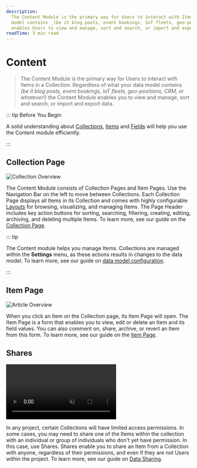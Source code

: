 ```yaml
---
description:
  The Content Module is the primary way for Users to interact with Items in a Collection. Regardless of what your data
  model contains _(be it blog posts, event bookings, IoT fleets, geo-positions, CRM, or whatever!)_ the Content Module
  enables Users to view and manage, sort and search, or import and export data.
readTime: 3 min read
---
```


# Content

> The Content Module is the primary way for Users to interact with Items in a Collection. Regardless of what your data
> model contains _(be it blog posts, event bookings, IoT fleets, geo-positions, CRM, or whatever!)_ the Content Module
> enables you to view and manage, sort and search, or import and export data.

::: tip Before You Begin

A solid understanding about [Collections](/user-guide/overview/glossary#collections),
[Items](/user-guide/overview/glossary#items) and [Fields](/user-guide/overview/glossary#fields) will help you use the
Content module efficiently.

<!--
@TODO getting-started > 30-90 min tutorial
Link to tutorial
-->

:::

## Collection Page

![Collection Overview](https://cdn.clairview.io/docs/v9/app-guide/content/content/content-20220415A/collection-page-20220415A.webp)

The Content Module consists of Collection Pages and Item Pages. Use the Navigation Bar on the left to move between
Collections. Each Collection Page displays all Items in its Collection and comes with highly configurable
[Layouts](/user-guide/overview/glossary#layouts) for browsing, visualizing, and managing Items. The Page Header includes
key action buttons for sorting, searching, filtering, creating, editing, archiving, and deleting multiple Items. To
learn more, see our guide on the [Collection Page](/user-guide/content-module/content/collections).

::: tip

The Content module helps you manage Items. Collections are managed within the **Settings** menu, as these actions
results in changes to the data model. To learn more, see our guide on [data model configuration](/app/data-model).

:::

## Item Page

![Article Overview](https://cdn.clairview.io/docs/v9/app-guide/content/content/content-20220415A/item-page-20220215A.webp)

When you click an Item on the Collection page, its Item Page will open. The Item Page is a form that enables you to
view, edit or delete an Item and its field values. You can also comment on, share, archive, or revert an Item from this
form. To learn more, see our guide on the [Item Page](/user-guide/content-module/content/items).

## Shares

<video title="Data Sharing" autoplay playsinline muted loop controls>
	<source src="https://cdn.clairview.io/docs/v9/app-guide/content/content/content-20220415A/data-shares-20220415A.mp4" type="video/mp4" />
</video>

In any project, certain Collections will have limited access permissions. In some cases, you may need to share one of
the Items within the collection with an individual or group of individuals who don't yet have permission. In this case,
use Shares. Shares enable you to share an Item from a Collection with anyone, regardless of their permissions, and even
if they are not Users within the project. To learn more, see our guide on
[Data Sharing](/user-guide/content-module/content/shares).
